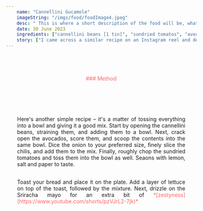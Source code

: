 ```yaml
---
    name: "Cannellini Gucamole"
    imageString: "/imgs/food/foodImage4.jpeg"
    desc: " This is where a short description of the food will be, what is included in it and any other things that i think will be useful about the recipe"
    date: 30 June 2023
    ingredients: ["cannellini beans [1 tin]", "sundried tomatos", "avocardo [2]", "lemon", "lettuce", "red onion [1/2]", "chillis [2/3]", "hummus", "siracha mayo", "sourdough bread"]
    story: ["I came across a similar recipe on an Instagram reel and decided to put my own twist on it, which eventually transformed into an alternative guacamole that's ideal for scorching days. During the summertime, particularly on extremely hot days, my dad tends to avoid eating, which is rather surprising because he doesn't strike me as someone who shies away from food.", "However, spending the entire day without eating isn't the wisest choice, so I started preparing this dish for him on those sweltering days to ensure he stays well-nourished and receives the essential nutrients his aging body requires."]
---
```


<div style="text-align : center; margin-top:70px;color: #FF6464 ">### Method</div>

<div style="margin-top:30px; text-align: justify; border: 1ps solid #fc9292; padding: 30px; ">

<p style="margin-top: 30px">Here's another simple recipe – it's a matter of tossing everything into a bowl and giving it a good mix. Start by opening the cannellini beans, straining them, and adding them to a bowl. Next, crack open the avocados, score them, and scoop the contents into the same bowl. Dice the onion to your preferred size, finely slice the chilis, and add them to the mix. Finally, roughly chop the sundried tomatoes and toss them into the bowl as well. Seaons with lemon, salt and paper to taste.<p>
<p style="margin-top: 30px">Toast your bread and place it on the plate. Add a layer of lettuce on top of the toast, followed by the mixture. Next, drizzle on the Sriracha mayo for an extra bit of <span style="margin-top:70px;color: #FF6464 ">*[zestyness](https://www.youtube.com/shorts/pzVJrL2-7jk)*</span> <p>

</div>
